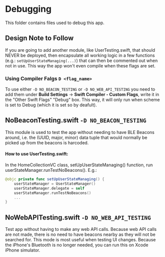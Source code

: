 # Debugging

This folder contains files used to debug this app.

## Design Note to Follow
If you are going to add another module, like UserTesting.swift, that should NEVER be deployed, then encapsulate all
working logic in a few functions (e.g.: `setUpUserStateManaging(...)`) that can then be commented out when not
in use. This way the app won't even compile when these flags are set.

### Using Compiler Falgs `D <flag_name>`
To use either  `-D NO_BEACON_TESTING` or `-D NO_WEB_API_TESTING` you need to add them under **Build Settings** -> 
**Swift Compiler - Custom Flags**, write it in the "Other Swift Flags" "Debug" box.
This way, it will only run when scheme is set to Debug (which it is set so by deafult).

##  NoBeaconTesting.swift `-D NO_BEACON_TESTING`
This module is used to test the app without needing to have BLE Beacons around, i.e. the (UUID, major, minor)
data tuple that would normally be picked up from the beacons is harcoded. 

#### How to use UserTesting.swift:
In the HomeCollectionVC class, setUpUserStateManaging() function, run
userStateManager.runTestNoBeacons(). E.g.:
```swift
@objc private func setUpUserStateManaging() {
    userStateManager = UserStateManager()  
    userStateManager.delegate = self  
    userStateManager.runTestNoBeacons()
    ...
}
```

##  NoWebAPITesting.swift `-D NO_WEB_API_TESTING`
Test app without having to make any web API calls. Because web API calls are not made, there is no need to 
have beacons nearby as they will not be searched for. This mode is most useful when testing UI changes.
Because the iPhone's Bluetooth is no longer needed, you can run this on Xcode iPhone simulator.
